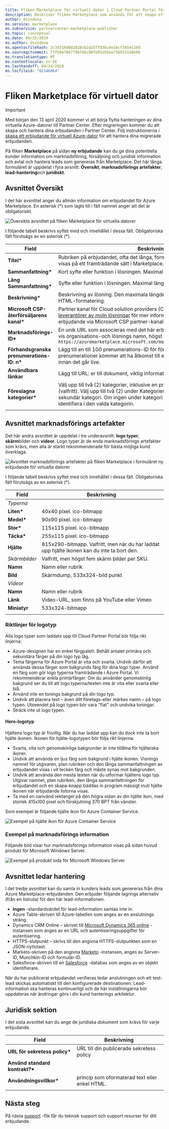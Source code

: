 ```yaml
---
title: Fliken Marketplace för virtuell dator i Cloud Partner Portal för Azure Marketplace
description: Beskriver fliken Marketplace som används för att skapa ett erbjudande för virtuella Azure Marketplace-datorer.
author: dsindona
ms.service: marketplace
ms.subservice: partnercenter-marketplace-publisher
ms.topic: conceptual
ms.date: 04/25/2019
ms.author: dsindona
ms.openlocfilehash: 2c3d316d0d2810cb2a25ffd3bc4e34cf3454c10d
ms.sourcegitcommit: f7fb9e7867798f46c80fe052b5ee73b9151b0e0b
ms.translationtype: MT
ms.contentlocale: sv-SE
ms.lasthandoff: 04/24/2020
ms.locfileid: "82146864"
---
```

# <a name="virtual-machine-marketplace-tab"></a>Fliken Marketplace för virtuell dator

> [!IMPORTANT]
> Med början den 13 april 2020 kommer vi att börja flytta hanteringen av dina virtuella Azure-datorer till Partner Center. Efter migreringen kommer du att skapa och hantera dina erbjudanden i Partner Center. Följ instruktionerna i [skapa ett erbjudande för virtuell Azure-dator](https://docs.microsoft.com/azure/marketplace/partner-center-portal/azure-vm-create-offer) för att hantera dina migrerade erbjudanden.

På fliken **Marketplace** på sidan **ny erbjudande** kan du ge dina potentiella kunder information om marknadsföring, försäljning och juridisk information och avtal och hantera leads som genereras från Marketplace. Det här långa formuläret är uppdelat i fyra avsnitt: **Översikt**, **marknadsförings artefakter**, **lead-hantering**och **juridiskt**.


## <a name="overview-section"></a>Avsnittet Översikt
I det här avsnittet anger du allmän information om erbjudandet för Azure Marketplace.  En asterisk (*) som lagts till i fält namnet anger att det är obligatoriskt.

![Översikts avsnittet på fliken Marketplace för virtuella datorer](./media/publishvm_008.png)

I följande tabell beskrivs syftet med och innehållet i dessa fält. Obligatoriska fält förutsägs av en asterisk (*).

|  **Field**                |     **Beskrivning**                                                          |
|  ---------                |     ---------------                                                          |
| **Titel\***                 | Rubriken på erbjudandet, ofta det långa, formella namnet. Den här rubriken visas på ett framträdande sätt i Marketplace.  Maximal längd på 50 tecken. |
| **Sammanfattning\***               | Kort syfte eller funktion i lösningen.  Maximal längd på 100 tecken. |
| **Lång Sammanfattning\***          | Syfte eller funktion i lösningen.  Maximal längd på 256 tecken. |
| **Beskrivning\***           | Beskrivning av lösning.  Den maximala längden på 3000 tecken, stöder enkel HTML-formatering. |
| **Microsoft CSP-återförsäljarens kanal\*** | Partner kanal för Cloud solution providers (CSP) är nu tillgängligt.  Se [leverantörer av moln lösningar](../../cloud-solution-providers.md) för mer information om marknadsföring av ditt erbjudande via Microsoft CSP partner-kanaler. |
| **Marknadsförings-ID\***  | En unik URL som associeras med det här erbjudandet, och innehåller vanligt vis organisations-och lösnings namn, högst 50 tecken.  Ett exempel: <br/> `https://azuremarketplace.microsoft.com/marketplace/apps/contoso.sampleApp`  |
| **Förhandsgranska prenumerations-ID: n\*** | Lägg till en till 100 prenumerations-ID för för hands visare. Dessa vita prenumerationer kommer att ha åtkomst till erbjudandet när det har publicerats, innan det går live. |
| **Användbara länkar**          | Lägg till URL: er till dokument, viktig information, vanliga frågor och svar. |
| **Föreslagna kategorier\*** | Välj upp till två (2) kategorier, inklusive en primär och en sekundär kategori (valfritt). Välj upp till två (2) under Kategorier för varje primär och/eller sekundär kategori. Om ingen under kategori har valts kan du fortfarande bara identifiera i den valda kategorin. |
|  |  |


## <a name="marketing-artifacts-section"></a>Avsnittet marknadsförings artefakter

Det här andra avsnittet är uppdelat i tre underavsnitt: **logo typer**, **skärm**bilder och **videor**. Logo typer är de enda marknadsförings artefakter som krävs, men alla är starkt rekommenderade för bästa möjliga kund överklaga. 

![Avsnittet marknadsförings artefakter på fliken Marketplace i formuläret ny erbjudande för virtuella datorer](./media/publishvm_009.png)

I följande tabell beskrivs syftet med och innehållet i dessa fält. Obligatoriska fält förutsägs av en asterisk (*).

|  **Field**                |     **Beskrivning**                                                          |
|  ---------                |     ---------------                                                          |
| *Typerna*  |  |
| **Liten\***                 | 40x40 pixel. ico-bitmapp                                                      |
| **Medel\***                | 90x90 pixel. ico-bitmapp                                                      |
| **Stor\***                 | 115x115 pixel. ico-bitmapp                                                   |
| **Täcka\***                  | 255x115 pixel. ico-bitmapp                                                    |
| **Hjälte**                  | 815x290-bitmapp.  Valfritt, men när du har laddat upp hjälte ikonen kan du inte ta bort den. |
| *Skärmbilder*  | Valfritt, men högst fem skärm bilder per SKU. |
| **Namn**                  | Namn eller rubrik <!-- TODO - max char length? none specified in UI -->                               |
| **Bild**                 | Skärmdump, 533x324-bild punkt                                         |
| *Videor*  |  |
| **Namn**                  | Namn eller rubrik  <!-- TODO - max char length? -->                              |
| **Länk**                  | Video-URL, som finns på YouTube eller Vimeo                                        |
| **Miniatyr**             | 533x324-bitmapp                                                               |
|   |   |

### <a name="logo-guidelines"></a>Riktlinjer för logotyp

<!-- TD: It seems like this section could be better located in some common area, maybe an AMP Marketing/Design section 
+1 this should all be in a common area and referenced from here to that location.-->

Alla logo typer som laddats upp till Cloud Partner Portal bör följa rikt linjerna:

*  Azure-designen har en enkel färgpalett. Behåll antalet primära och sekundära färger på din logo typ låg.
*  Tema färgerna för Azure Portal är vita och svarta. Undvik därför att använda dessa färger som bakgrunds färg för dina logo typer. Använd en färg som gör logo typerna framträdande i Azure Portal. Vi rekommenderar enkla primärfärger. Om du använder genomskinlig bakgrund ser du till att logo typerna/texten inte är vita eller svarta eller blå.
*  Använd inte en tonings bakgrund på din logo typ.
*  Undvik att placera text – även ditt företags-eller märkes namn – på logo typen. Utseendet på logo typen bör vara "flat" och undvika toningar.
*  Sträck inte ut logo typen.

#### <a name="hero-logo"></a>Hero-logotyp

Hjältens logo typ är frivillig. När du har laddat upp kan du dock inte ta bort hjälte ikonen.  Ikonen för hjälte-logotypen bör följa rikt linjerna:

*  Svarta, vita och genomskinliga bakgrunder är inte tillåtna för hjälteiska ikoner.
*  Undvik att använda en ljus färg som bakgrund i hjälte ikonen.  Visnings namnet för utgivaren, plan rubriken och den långa sammanfattningen av erbjudandet visas i vit tecken färg och måste synas mot bakgrunden.
*  Undvik att använda den mesta texten när du utformar hjältens logo typ.  Utgivar namnet, plan rubriken, den långa sammanfattningen för erbjudandet och en skapa-knapp bäddas in program mässigt inuti hjälte ikonen när erbjudande listorna visas. 
* Ta med en oanvänd rektangel på den högra sidan av din hjälte ikon, med storlek 415x100 pixel och förskjutning 370 BPT från vänster.  

Som exempel är följande hjälte ikon för Azure Container Service.  <!-- TD: It would be nice to have the raw bitmap, e.g.before and after embedding. -->

![Exempel på hjälte ikon för Azure Container Service](./media/publishvm_010.png)


### <a name="marketing-information-example"></a>Exempel på marknadsförings information 

Följande bild visar hur marknadsförings information visas på sidan huvud produkt för Microsoft Windows Server.

![Exempel på produkt sida för Microsoft Windows Server](./media/publishvm_011.png)


## <a name="lead-management-section"></a>Avsnittet ledar hantering

I det tredje avsnittet kan du samla in kunders leads som genereras från dina Azure Marketplace-erbjudanden. Den erbjuder följande lagrings alternativ (från en listruta) för den här lead-informationen.

* **Ingen** -standardvärdet för lead-information samlas inte in.
* Azure Table-skriven till Azure-tabellen som anges av en anslutnings sträng.
* Dynamics CRM Online – skrivet till [Microsoft Dynamics 365 online](https://dynamics.microsoft.com/) -instansen som anges av en URL och autentiseringsuppgifter för autentisering.
* HTTPS-slutpunkt – skrivs till den angivna HTTPS-slutpunkten som en JSON-nyttolast.
* Marketo-skriven på den angivna [Marketo](https://www.marketo.com/) -instansen, anges av Server-ID, Munchkin-ID och formulär-ID.
* Salesforce-skriven till en [Salesforce](https://www.salesforce.com/) -databas som anges av en objekt identifierare.

När du har publicerat erbjudandet verifieras ledar anslutningen och ett test-lead skickas automatiskt till den konfigurerade destinationen. Lead-information ska hanteras kontinuerligt och de här inställningarna bör uppdateras när ändringar görs i din kund hanterings arkitektur.

<!-- TD: For more info, see [Need a topic on lead information and processing that mimics the Appendix of the VM Pub Guide]. -->

## <a name="legal-section"></a>Juridisk sektion

I det sista avsnittet kan du ange de juridiska dokument som krävs för varje erbjudande.  

|  **Field**                    |     **Beskrivning**                                        |
|  ---------                    |     ---------------                                        |
| **URL för sekretess policy\***      | URL till din publicerade sekretess policy                          |
| **Använd standard kontrakt?\***  |   |
| **Användningsvillkor\***            | princip som oformaterad text eller enkel HTML.                       |
|  |  |


## <a name="next-steps"></a>Nästa steg

På nästa [support](./cpp-support-tab.md) -flik får du teknisk support och support resurser för ditt erbjudande.
